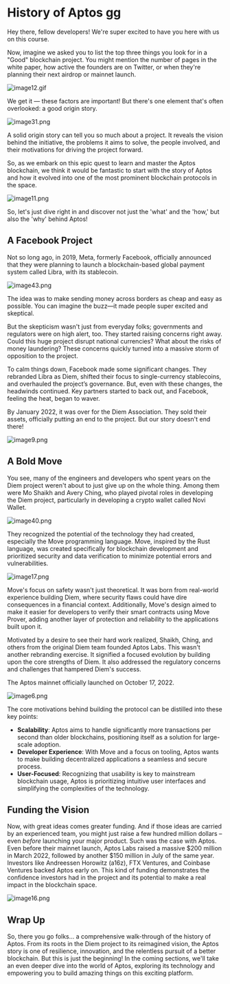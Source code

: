 # History of Aptos gg

Hey there, fellow developers! We're super excited to have you here with us on this course.

Now, imagine we asked you to list the top three things you look for in a "Good" blockchain project. You might mention the number of pages in the white paper, how active the founders are on Twitter, or when they're planning their next airdrop or mainnet launch.

![image12.gif](https://github.com/0xmetaschool/Learning-Projects/blob/main/assests_for_all/C1%20Introduction%20to%20Aptos/History%20of%20Aptos/image12.gif?raw=true)

We get it — these factors are important! But there's one element that's often overlooked: a good origin story.

![image31.png](https://github.com/0xmetaschool/Learning-Projects/blob/main/assests_for_all/C1%20Introduction%20to%20Aptos/History%20of%20Aptos/image31.png?raw=true)

A solid origin story can tell you so much about a project. It reveals the vision behind the initiative, the problems it aims to solve, the people involved, and their motivations for driving the project forward.

So, as we embark on this epic quest to learn and master the Aptos blockchain, we think it would be fantastic to start with the story of Aptos and how it evolved into one of the most prominent blockchain protocols in the space.

![image11.png](https://github.com/0xmetaschool/Learning-Projects/blob/main/assests_for_all/C1%20Introduction%20to%20Aptos/History%20of%20Aptos/image11.png?raw=true)

So, let's just dive right in and discover not just the 'what' and the 'how,' but also the 'why' behind Aptos!

## A Facebook Project

Not so long ago, in 2019, Meta, formerly Facebook, officially announced that they were planning to launch a blockchain-based global payment system called Libra, with its stablecoin.

![image43.png](https://github.com/0xmetaschool/Learning-Projects/blob/main/assests_for_all/C1%20Introduction%20to%20Aptos/History%20of%20Aptos/image43.png?raw=true)

The idea was to make sending money across borders as cheap and easy as possible. You can imagine the buzz—it made people super excited and skeptical.

But the skepticism wasn't just from everyday folks; governments and regulators were on high alert, too. They started raising concerns right away. Could this huge project disrupt national currencies? What about the risks of money laundering? These concerns quickly turned into a massive storm of opposition to the project.

To calm things down, Facebook made some significant changes. They rebranded Libra as Diem, shifted their focus to single-currency stablecoins, and overhauled the project’s governance. But, even with these changes, the headwinds continued. Key partners started to back out, and Facebook, feeling the heat, began to waver.

By January 2022, it was over for the Diem Association. They sold their assets, officially putting an end to the project. But our story doesn't end there!

![image9.png](https://github.com/0xmetaschool/Learning-Projects/blob/main/assests_for_all/C1%20Introduction%20to%20Aptos/History%20of%20Aptos/image9.png?raw=true)

## A Bold Move

You see, many of the engineers and developers who spent years on the Diem project weren't about to just give up on the whole thing. Among them were Mo Shaikh and Avery Ching, who played pivotal roles in developing the Diem project, particularly in developing a crypto wallet called Novi Wallet.

![image40.png](https://github.com/0xmetaschool/Learning-Projects/blob/main/assests_for_all/C1%20Introduction%20to%20Aptos/History%20of%20Aptos/image40.png?raw=true)

They recognized the potential of the technology they had created, especially the Move programming language. Move, inspired by the Rust language, was created specifically for blockchain development and prioritized security and data verification to minimize potential errors and vulnerabilities.

![image17.png](https://github.com/0xmetaschool/Learning-Projects/blob/main/assests_for_all/C1%20Introduction%20to%20Aptos/History%20of%20Aptos/image17.png?raw=true)

Move's focus on safety wasn't just theoretical. It was born from real-world experience building Diem, where security flaws could have dire consequences in a financial context. Additionally, Move's design aimed to make it easier for developers to verify their smart contracts using Move Prover, adding another layer of protection and reliability to the applications built upon it.

Motivated by a desire to see their hard work realized, Shaikh, Ching, and others from the original Diem team founded Aptos Labs. This wasn't another rebranding exercise. It signified a focused evolution by building upon the core strengths of Diem. It also addressed the regulatory concerns and challenges that hampered Diem's success.

The Aptos mainnet officially launched on October 17, 2022.

![image6.png](https://github.com/0xmetaschool/Learning-Projects/blob/main/assests_for_all/C1%20Introduction%20to%20Aptos/History%20of%20Aptos/image6.png?raw=true)

The core motivations behind building the protocol can be distilled into these key points:

- **Scalability**: Aptos aims to handle significantly more transactions per second than older blockchains, positioning itself as a solution for large-scale adoption.
- **Developer Experience**: With Move and a focus on tooling, Aptos wants to make building decentralized applications a seamless and secure process.
- **User-Focused**: Recognizing that usability is key to mainstream blockchain usage, Aptos is prioritizing intuitive user interfaces and simplifying the complexities of the technology.

## **Funding the Vision**

Now, with great ideas comes greater funding. And if those ideas are carried by an experienced team, you might just raise a few hundred million dollars – even *before* launching your major product. Such was the case with Aptos. Even before their mainnet launch, Aptos Labs raised a massive $200 million in March 2022, followed by another $150 million in July of the same year. Investors like Andreessen Horowitz (a16z), FTX Ventures, and Coinbase Ventures backed Aptos early on. This kind of funding demonstrates the confidence investors had in the project and its potential to make a real impact in the blockchain space.

![image16.png](https://github.com/0xmetaschool/Learning-Projects/blob/main/assests_for_all/C1%20Introduction%20to%20Aptos/History%20of%20Aptos/image16.png?raw=true)

## Wrap Up

So, there you go folks... a comprehensive walk-through of the history of Aptos. From its roots in the Diem project to its reimagined vision, the Aptos story is one of resilience, innovation, and the relentless pursuit of a better blockchain. But this is just the beginning! In the coming sections, we'll take an even deeper dive into the world of Aptos, exploring its technology and empowering you to build amazing things on this exciting platform.
